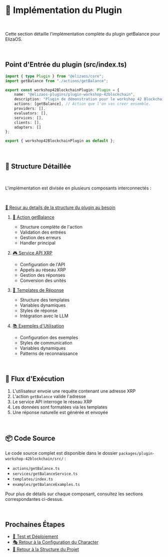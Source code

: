# 🔧 Implémentation du Plugin

<br/>

Cette section détaille l'implémentation complète du plugin getBalance pour ElizaOS.

<br/>

## Point d'Entrée du plugin (src/index.ts)

```typescript
import { type Plugin } from "@elizaos/core";
import getBalance from "./actions/getBalance";

export const workshop42BlockchainPlugin: Plugin = {
    name: "@elizaos-plugins/plugin-workshop-42blockchain",
    description: "Plugin de démonstration pour le workshop 42 Blockchain",
    actions: [getBalance], // Action que l'on vas creer ensemble.
    providers: [],
    evaluators: [],
    services: [],
    clients: [],
    adapters: []
};

export { workshop42BlockchainPlugin as default };
```

<br/>

## 📂 Structure Détaillée

<br/>

L'implémentation est divisée en plusieurs composants interconnectés :

<br/>

[📁 Reour au details de la structure du plugin au besoin](https://github.com/MathysCogne/workshop_elizaos_42blockchain/blob/ex/docs/project-structure.md)

1. [🎯 Action getBalance](./implementation/action.md)
   - Structure complète de l'action
   - Validation des entrées
   - Gestion des erreurs
   - Handler principal

2. [🎮 Service API XRP](./implementation/service.md)
   - Configuration de l'API
   - Appels au réseau XRP
   - Gestion des réponses
   - Conversion des unités

3. [📝 Templates de Réponse](./implementation/templates.md)
   - Structure des templates
   - Variables dynamiques
   - Styles de réponse
   - Intégration avec le LLM

4. [📚 Exemples d'Utilisation](./implementation/examples.md)
   - Configuration des exemples
   - Styles de communication
   - Variables dynamiques
   - Patterns de reconnaissance

<br/>

## 🔄 Flux d'Exécution

1. L'utilisateur envoie une requête contenant une adresse XRP
2. L'action `getBalance` valide l'adresse
3. Le service API interroge le réseau XRP
4. Les données sont formatées via les templates
5. Une réponse naturelle est générée et envoyée

<br/>

## 📦 Code Source

Le code source complet est disponible dans le dossier `packages/plugin-workshop-42blockchain/src/` :
- `actions/getBalance.ts`
- `services/getBalanceService.ts`
- `templates/index.ts`
- `examples/getBalanceExamples.ts`

Pour plus de détails sur chaque composant, consultez les sections correspondantes ci-dessus.

<br/>


## Prochaines Étapes

- [🧪 Test et Déploiement](./testing-deployment.md)
- [🎭 Retour à la Configuration du Character](./character-config.md)
- [📁 Retour à la Structure du Projet](./project-structure.md) 
